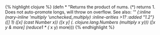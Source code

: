 {% highlight clojure %}
(defn *
  "Returns the product of nums. (*) returns 1. Does not auto-promote
  longs, will throw on overflow. See also: *'"
  {:inline (nary-inline 'multiply 'unchecked_multiply)
   :inline-arities >1?
   :added "1.2"}
  ([] 1)
  ([x] (cast Number x))
  ([x y] (. clojure.lang.Numbers (multiply x y)))
  ([x y & more]
     (reduce1 * (* x y) more)))
{% endhighlight %}
